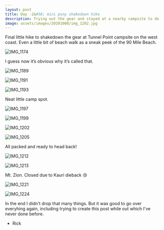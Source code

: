 ```yaml
---
layout: post
title: Day -2&#58; mini puny shakedown hike
description: Trying out the gear and stayed at a nearby campsite to do some final tweaks.
image: assets/images/20201008/img_1202.jpg
---
```


Final little hike to shakedown the gear at Tunnel Point campsite on the west coast. Even a little bit of beach walk as a sneak peek of the 90 Mile Beach.

![IMG_1174](/assets/images/20201008/img_1174.jpg)

I guess now it’s obvious why it’s called that.

![IMG_1189](/assets/images/20201008/img_1189.jpg)

![IMG_1191](/assets/images/20201008/img_1191.jpg)

![IMG_1193](/assets/images/20201008/img_1193.jpg)

Neat little camp spot.

![IMG_1197](/assets/images/20201008/img_1197.jpg)

![IMG_1199](/assets/images/20201008/img_1199.jpg)

![IMG_1202](/assets/images/20201008/img_1202.jpg)

![IMG_1205](/assets/images/20201008/img_1205.jpg)

All packed and ready to head back!

![IMG_1212](/assets/images/20201008/img_1212.jpg)

![IMG_1213](/assets/images/20201008/img_1213.jpg)

Mt. Zion. Closed due to Kauri dieback 😢

![IMG_1221](/assets/images/20201008/img_1221.jpg)

![IMG_1224](/assets/images/20201008/img_1224.jpg)

In the end I didn't drop that many things. But it was good to go over everyhing again, including trying to create this post while out which I've never done before.

- Rick
